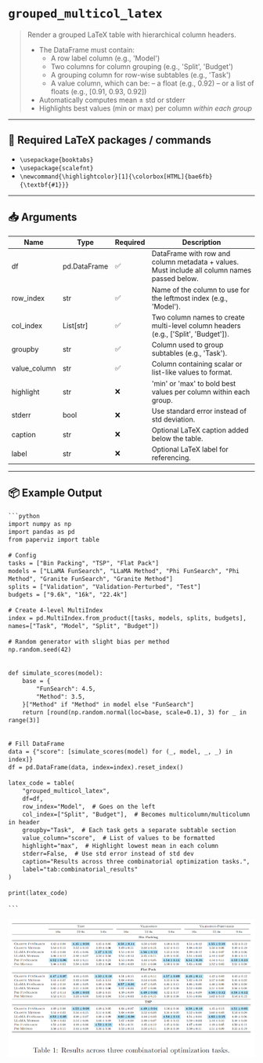 # `grouped_multicol_latex`

> Render a grouped LaTeX table with hierarchical column headers.
> - The DataFrame must contain:
>   - A row label column (e.g., 'Model')
>   - Two columns for column grouping (e.g., 'Split', 'Budget')
>   - A grouping column for row-wise subtables (e.g., 'Task')
>   - A value column, which can be:
>       – a float (e.g., 0.92)
>       – or a list of floats (e.g., [0.91, 0.93, 0.92])
> - Automatically computes mean ± std or stderr
> - Highlights best values (min or max) per column *within each group*
> 

---

## 🧾 Required LaTeX packages / commands

- `\usepackage{booktabs}`
- `\usepackage{scalefnt}`
- `\newcommand{\highlightcolor}[1]{\colorbox[HTML]{bae6fb}{\textbf{#1}}}`


---

## 📥 Arguments

| Name | Type | Required | Description |
|------|------|----------|-------------|
| df | pd.DataFrame | ✅ | DataFrame with row and column metadata + values. Must include all column names passed below. |
| row_index | str | ✅ | Name of the column to use for the leftmost index (e.g., 'Model'). |
| col_index | List[str] | ✅ | Two column names to create multi-level column headers (e.g., ['Split', 'Budget']). |
| groupby | str | ✅ | Column used to group subtables (e.g., 'Task'). |
| value_column | str | ✅ | Column containing scalar or list-like values to format. |
| highlight | str | ❌ | 'min' or 'max' to bold best values per column within each group. |
| stderr | bool | ❌ | Use standard error instead of std deviation. |
| caption | str | ❌ | Optional LaTeX caption added below the table. |
| label | str | ❌ | Optional LaTeX label for referencing. |

---

## 📦 Example Output

````{dropdown} Click to show example code
```python
import numpy as np
import pandas as pd
from paperviz import table

# Config
tasks = ["Bin Packing", "TSP", "Flat Pack"]
models = ["LLaMA FunSearch", "LLaMA Method", "Phi FunSearch", "Phi Method", "Granite FunSearch", "Granite Method"]
splits = ["Validation", "Validation-Perturbed", "Test"]
budgets = ["9.6k", "16k", "22.4k"]

# Create 4-level MultiIndex
index = pd.MultiIndex.from_product([tasks, models, splits, budgets], names=["Task", "Model", "Split", "Budget"])

# Random generator with slight bias per method
np.random.seed(42)


def simulate_scores(model):
    base = {
        "FunSearch": 4.5,
        "Method": 3.5,
    }["Method" if "Method" in model else "FunSearch"]
    return [round(np.random.normal(loc=base, scale=0.1), 3) for _ in range(3)]


# Fill DataFrame
data = {"score": [simulate_scores(model) for (_, model, _, _) in index]}
df = pd.DataFrame(data, index=index).reset_index()

latex_code = table(
    "grouped_multicol_latex",
    df=df,
    row_index="Model",  # Goes on the left
    col_index=["Split", "Budget"],  # Becomes multicolumn/multicolumn in header
    groupby="Task",  # Each task gets a separate subtable section
    value_column="score",  # List of values to be formatted
    highlight="max",  # Highlight lowest mean in each column
    stderr=False,  # Use std error instead of std dev
    caption="Results across three combinatorial optimization tasks.",
    label="tab:combinatorial_results"
)

print(latex_code)

```
````

<img src="../../_static/images/tables/grouped_multicol_latex.png" alt="grouped_multicol_latex" style="max-width: 100%; width: auto; height: auto; max-height: 450px;">
